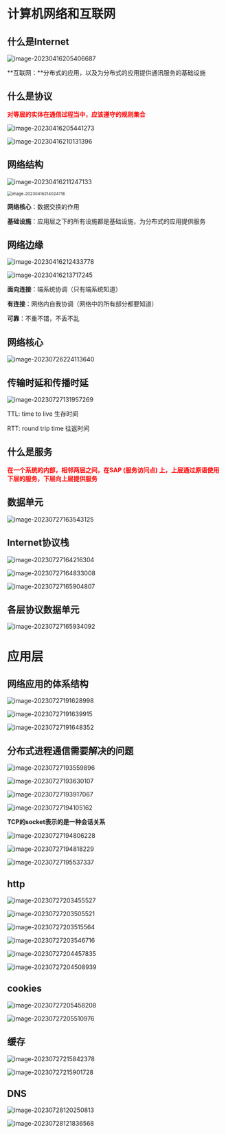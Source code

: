 # 计算机网络和互联网

## 什么是Internet

![image-20230416205406687](中科大自顶向下方法.assets/image-20230416205406687.png)

**互联网：**分布式的应用，以及为分布式的应用提供通讯服务的基础设施

## 什么是协议

<span style="color:red">**对等层的实体在通信过程当中，应该遵守的规则集合**</span>



![image-20230416205441273](中科大自顶向下方法.assets/image-20230416205441273.png)

![image-20230416210131396](中科大自顶向下方法.assets/image-20230416210131396.png)



## 网络结构

![image-20230416211247133](中科大自顶向下方法.assets/image-20230416211247133.png)

<img src="中科大自顶向下方法.assets/image-20230416214024718.png" alt="image-20230416214024718" style="zoom:67%;" />

**网络核心**：数据交换的作用

**基础设施**：应用层之下的所有设施都是基础设施，为分布式的应用提供服务

## 网络边缘

![image-20230416212433778](中科大自顶向下方法.assets/image-20230416212433778.png)

![image-20230416213717245](中科大自顶向下方法.assets/image-20230416213717245.png)

**面向连接**：端系统协调（只有端系统知道）

**有连接**：网络内自我协调（网络中的所有部分都要知道）

**可靠**：不重不错，不丢不乱



## 网络核心

![image-20230726224113640](中科大自顶向下方法.assets/image-20230726224113640.png)

## 传输时延和传播时延

![image-20230727131957269](中科大自顶向下方法.assets/image-20230727131957269.png)

TTL: time to live 生存时间

RTT: round trip time 往返时间

## 什么是服务

<span style="color:red">**在一个系统的内部，相邻两层之间，在SAP (服务访问点) 上，上层通过原语使用下层的服务，下层向上层提供服务**</span>

## 数据单元

![image-20230727163543125](中科大自顶向下方法.assets/image-20230727163543125.png)

## Internet协议栈

![image-20230727164216304](中科大自顶向下方法.assets/image-20230727164216304.png)



![image-20230727164833008](中科大自顶向下方法.assets/image-20230727164833008.png)

![image-20230727165904807](中科大自顶向下方法.assets/image-20230727165904807.png)



## 各层协议数据单元

![image-20230727165934092](中科大自顶向下方法.assets/image-20230727165934092.png)

# 应用层

## 网络应用的体系结构

![image-20230727191628998](中科大自顶向下方法.assets/image-20230727191628998.png)

![image-20230727191639915](中科大自顶向下方法.assets/image-20230727191639915.png)

![image-20230727191648352](中科大自顶向下方法.assets/image-20230727191648352.png)



## 分布式进程通信需要解决的问题

![image-20230727193559896](中科大自顶向下方法.assets/image-20230727193559896.png)

![image-20230727193630107](中科大自顶向下方法.assets/image-20230727193630107.png)

![image-20230727193917067](中科大自顶向下方法.assets/image-20230727193917067.png)

![image-20230727194105162](中科大自顶向下方法.assets/image-20230727194105162.png)



**TCP的socket表示的是一种会话关系**



![image-20230727194806228](中科大自顶向下方法.assets/image-20230727194806228.png)

![image-20230727194818229](中科大自顶向下方法.assets/image-20230727194818229.png)

![image-20230727195537337](中科大自顶向下方法.assets/image-20230727195537337.png)

## http

![image-20230727203455527](中科大自顶向下方法.assets/image-20230727203455527.png)

![image-20230727203505521](中科大自顶向下方法.assets/image-20230727203505521.png)

![image-20230727203515564](中科大自顶向下方法.assets/image-20230727203515564.png)

![image-20230727203546716](中科大自顶向下方法.assets/image-20230727203546716.png)

![image-20230727204457835](中科大自顶向下方法.assets/image-20230727204457835.png)

![image-20230727204508939](中科大自顶向下方法.assets/image-20230727204508939.png)

## cookies

![image-20230727205458208](中科大自顶向下方法.assets/image-20230727205458208.png)

![image-20230727205510976](中科大自顶向下方法.assets/image-20230727205510976.png)

## 缓存

![image-20230727215842378](中科大自顶向下方法.assets/image-20230727215842378.png)

![image-20230727215901728](中科大自顶向下方法.assets/image-20230727215901728.png)

## DNS

![image-20230728120250813](中科大自顶向下方法.assets/image-20230728120250813.png)

![image-20230728121836568](中科大自顶向下方法.assets/image-20230728121836568.png)